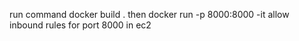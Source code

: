 run command docker build .
        then docker run -p 8000:8000 -it <imageid>
        allow inbound rules for port 8000 in ec2